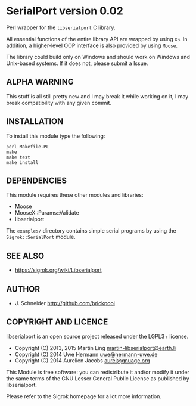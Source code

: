 SerialPort version 0.02
=======================

Perl wrapper for the `libserialport` C library.

All essential functions of the entire library API are wrapped by using `XS`.
In addition, a higher-level OOP interface is also provided by using `Moose`.

The library could build only on Windows and should work on Windows and
Unix-based systems. If it does not, please submit a Issue.

ALPHA WARNING
-------------

This stuff is all still pretty new and I may break it while working on it,
I may break compatibility with any given commit.

INSTALLATION
------------

To install this module type the following:

```
perl Makefile.PL
make
make test
make install
```

DEPENDENCIES
------------

This module requires these other modules and libraries:

- Moose
- MooseX::Params::Validate
- libserialport

The `examples/` directory contains simple serial programs by using the
`Sigrok::SerialPort` module.

SEE ALSO
--------

- <https://sigrok.org/wiki/Libserialport>
  
AUTHOR
------

* J. Schneider <http://github.com/brickpool>

COPYRIGHT AND LICENCE
---------------------

libserialport is an open source project released under the LGPL3+ license.

* Copyright (C) 2013, 2015 Martin Ling <martin-libserialport@earth.li>
* Copyright (C) 2014 Uwe Hermann <uwe@hermann-uwe.de>
* Copyright (C) 2014 Aurelien Jacobs <aurel@gnuage.org>

This Module is free software: you can redistribute it and/or modify it under
the same terms of the GNU Lesser General Public License as published by
libserialport.

Please refer to the Sigrok homepage for a lot more information.
